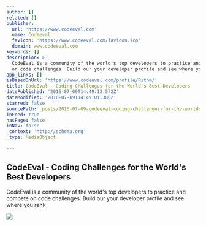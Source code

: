 ```yaml
---
author: []
related: []
publisher:
  url: 'https://www.codeeval.com'
  name: Codeeval
  favicon: 'https://www.codeeval.com/favicon.ico'
  domain: www.codeeval.com
keywords: []
description: >-
  CodeEval is a community of the world's top developers to practice and compete
  on code challenges. Build our your developer profile and see where you rank
app_links: []
isBasedOnUrl: 'https://www.codeeval.com/profile/Rithm/'
title: CodeEval - Coding Challenges for the World's Best Developers
datePublished: '2016-07-09T14:49:12.572Z'
dateModified: '2016-07-09T14:49:01.380Z'
starred: false
sourcePath: _posts/2016-07-09-codeeval-coding-challenges-for-the-worlds-best-developers.md
inFeed: true
hasPage: false
inNav: false
_context: 'http://schema.org'
_type: MediaObject

---
```

<article style=""><h1>CodeEval - Coding Challenges for the World's Best Developers</h1><p>CodeEval is a community of the world's top developers to practice and compete on code challenges. Build our your developer profile and see where you rank</p><img src="https://codeeval-media.s3.amazonaws.com/avatars/86656_social.jpg" /></article>